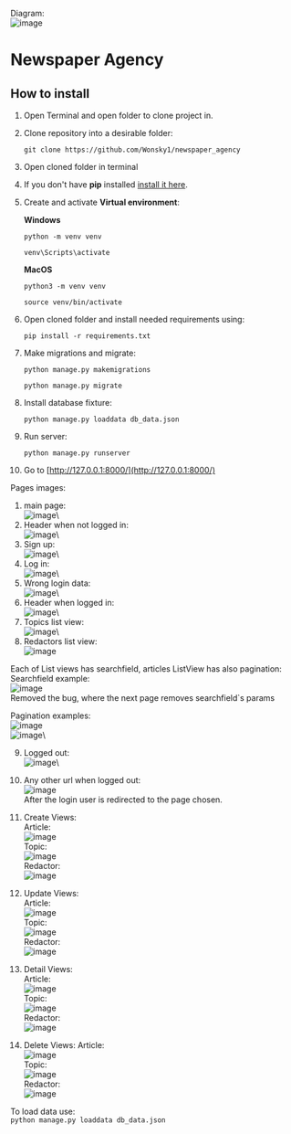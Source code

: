 Diagram:\
![image](https://i.imgur.com/6r4Ioo2.png)
# Newspaper Agency


## How to install

1) Open Terminal and open folder to clone project in.

2) Clone repository into a desirable folder:

    ```
    git clone https://github.com/Wonsky1/newspaper_agency
    ```

3) Open cloned folder in terminal

4) If you don't have **pip** installed  [install it here](https://pip.pypa.io/en/stable/installation/#).

5) Create and activate **Virtual environment**:
   
   **Windows**
   ```
   python -m venv venv
   ```
   
   ```
   venv\Scripts\activate
   ```
   
   **MacOS**
   ```
   python3 -m venv venv
   ```
   
   ```
   source venv/bin/activate
   ```
   
6) Open cloned folder and install needed requirements using:

    ```
    pip install -r requirements.txt
    ```

7) Make migrations and migrate:

   ```
   python manage.py makemigrations
   ```
   ```
   python manage.py migrate
   ```

8) Install database fixture:

   ```
   python manage.py loaddata db_data.json
   ```

9) Run server:
   
   ```
   python manage.py runserver
   ```

10) Go to [http://127.0.0.1:8000/](http://127.0.0.1:8000/)

Pages images:

1. main page: \
![image](https://i.imgur.com/HVoV2W1.png)\
2. Header when not logged in: \
![image](https://i.imgur.com/MSAM6gj.png)\
3. Sign up:\
![image](https://i.imgur.com/z0HNDdx.png)\
4. Log in:\
![image](https://i.imgur.com/3chWi8E.png)\
5. Wrong login data:\
![image](https://i.imgur.com/cJxPVrt.png)\
6. Header when logged in:\
![image](https://i.imgur.com/ysJrpgv.png)\
7. Topics list view:\
![image](https://i.imgur.com/zRay0kZ.png)\
8. Redactors list view:\
![image](https://i.imgur.com/g2wztpQ.png)

Each of List views has searchfield, articles ListView has also pagination:\
Searchfield example:\
![image](https://i.imgur.com/6A2gaYw.png)\
Removed the bug, where the next page removes searchfield`s params

Pagination examples:\
![image](https://i.imgur.com/9Qv3zid.png)\
![image](https://i.imgur.com/xxbcf9Y.png)\

9. Logged out:\
![image](https://i.imgur.com/poPDDQI.png)\
10. Any other url when logged out:\
![image](https://i.imgur.com/YHJKXDZ.png)\
After the login user is redirected to the page chosen.

11. Create Views:\
Article:\
![image](https://i.imgur.com/WWfUzeH.png)\
Topic:\
![image](https://i.imgur.com/5Azcmry.png)\
Redactor:\
![image](https://i.imgur.com/z0HNDdx.png)


12. Update Views:\
Article:\
![image](https://i.imgur.com/ajp8X1v.png)\
Topic:\
![image](https://i.imgur.com/yLF7gaC.png)\
Redactor:\
![image](https://i.imgur.com/Xy4FvYE.png)


13. Detail Views:\
Article:\
![image](https://i.imgur.com/Vy538eg.png)\
Topic:\
![image](https://i.imgur.com/o7yi9Dh.png)\
Redactor:\
![image](https://i.imgur.com/CimRPM6.png)

14. Delete Views:
Article:\
![image](https://i.imgur.com/1vh1ZD9.png)\
Topic:\
![image](https://i.imgur.com/DyuP24R.png)\
Redactor:\
![image](https://i.imgur.com/7dM1wtz.png)

To load data use:\
```python manage.py loaddata db_data.json```